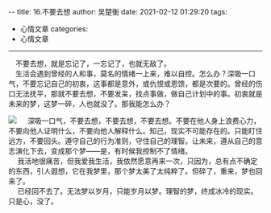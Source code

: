--
title: 16.不要去想
author: 吴楚衡
date: 2021-02-12 01:29:20
tags:
- 心情文章
categories:
- 心情文章
---

&emsp;不要去想，就是忘记了，一忘记了，也就无敌了。  
&emsp;生活会遇到曾经的人和事，莫名的情绪一上来，难以自控。怎么办？深吸一口气，不要忘记自己的初衷，这事都是意外，或仇恨或恩馈，都是次要的。曾经的伤口无法抚平，那就不要去想，不要发呆，找点事做，做自己计划中的事。初衷就是未来的梦，这梦一碎，人也就没了。那我能怎么办？  
<!-- more -->
![](https://qiniu.wuchuheng.com/images/1_vZBIe9iovFKC010lnC_jUw.jpeg)
&emsp; 深吸一口气，不要去想，不要去想，不要去想。不要在他人身上浪费心力，不要向他人证明什么，不要向他人解释什么。知己，现实不可能存在的。只能盯住远方，不要回头。遵守自己的行为准则，守住自己的理智。让未来，遵从自己的意志演化下去，变成那个梦——是，有时候我控制不了情绪。  
&emsp; 我活地很痛苦，但我爱我生活，我依然愿意再来一次，只因为，总有点不确定的东西，引人遐想，它在我梦里，那个梦太美了太纯粹了。但碎了，重来，梦也回来了。  
&emsp; 已经回不去了。无法梦以岁月，只能岁月以梦。理智的梦，终成冰冷的现实。只是心，没了。

<!-- more -->
